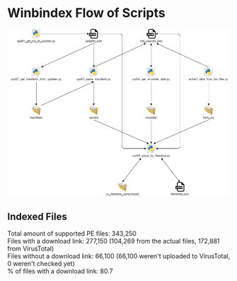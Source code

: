 # Winbindex Flow of Scripts

![winbindex-scripts-flow.png](winbindex-scripts-flow.png)

## Indexed Files

<!--FileStats-->
Total amount of supported PE files: 343,250  
Files with a download link: 277,150 (104,269 from the actual files, 172,881 from VirusTotal)  
Files without a download link: 66,100 (66,100 weren't uploaded to VirusTotal, 0 weren't checked yet)  
% of files with a download link: 80.7  
<!--/FileStats-->
